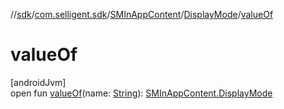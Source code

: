 //[sdk](../../../../index.md)/[com.selligent.sdk](../../index.md)/[SMInAppContent](../index.md)/[DisplayMode](index.md)/[valueOf](value-of.md)

# valueOf

[androidJvm]\
open fun [valueOf](value-of.md)(name: [String](https://developer.android.com/reference/kotlin/java/lang/String.html)): [SMInAppContent.DisplayMode](index.md)
